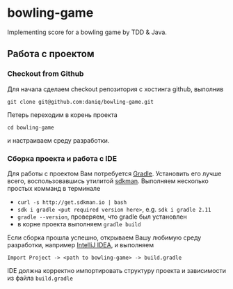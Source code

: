 # bowling-game

Implementing score for a bowling game by TDD & Java.


## Работа с проектом

### Checkout from Github

Для начала сделаем checkout репозитория с хостинга github, выполнив
```
git clone git@github.com:daniq/bowling-game.git
```
Петерь переходим в корень проекта
```
cd bowling-game
```
и настраиваем среду разработки.

### Сборка проекта и работа с IDE

Для работы с проектом Вам потребуется [Gradle](http://gradle.org). Установить его лучше всего, воспользовавшись
утилитой [sdkman](http://sdkman.io). Выполняем несколько простых комманд в терминале

* ```curl -s http://get.sdkman.io | bash```
* ```sdk i gradle <put required version here>```, e.g. ```sdk i gradle 2.11```
* ```gradle --version```, проверяем, что gradle был установлен
* в корне проекта выполняем ```gradle build```

Если сборка прошла успешно, открываем Вашу любимую среду разработки, например [IntelliJ IDEA](http://www.jetbrains.com/idea/), и выполняем
```
Import Project -> <path to bowling-game> -> build.gradle
```
IDE должна корректно импортировать структуру проекта и зависимости из файла ```build.gradle```